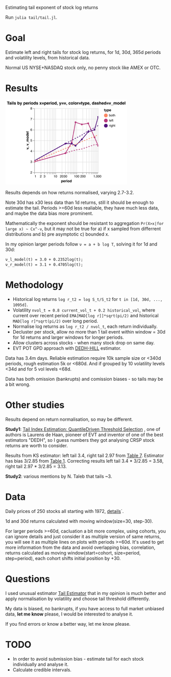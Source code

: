 Estimating tail exponent of stock log returns

Run `julia tail/tail.jl`.

# Goal

Estimate left and right tails for stock log returns, for 1d, 30d, 365d periods and volatility
levels, from historical data.

Normal US NYSE+NASDAQ stock only, no penny stock like AMEX or OTC.

# Results

![](readme/tails-by-periods-x-period-y-color-type-dashed-model.png)

Results depends on how returns normalised, varying 2.7-3.2.

Note 30d has x30 less data than 1d returns, still it should be enough to estimate the tail.
Periods >=60d less realiable, they have much less data, and maybe the data bias more prominent.

Mathematically the exponent should be resistant to aggregation `Pr(X>x|for large x) ~ Cx^-ν`, but
it may not be true for a) if x sampled from differrent distributions and b) pre asymptotic
c) bounded x.

In my opinion larger periods follow `ν = a + b log T`, solving it for 1d and 30d:

```
ν_l_model(t) = 3.0 + 0.2352log(t);
ν_r_model(t) = 3.1 + 0.4705log(t);
```

# Methodology

- Historical log returns `log r_t2 = log S_t/S_t2` for `t in [1d, 30d, ..., 1095d]`.
- Volatility `nvol_t = 0.8 current_vol_t + 0.2 historical_vol`, where current over recent period
  `EMA[MAD[log r]]*sqrt(pi/2)` and historical `MAD[log r]*sqrt(pi/2)` over long period.
- Normalise log returns as `log r_t2 / nvol_t`, each return individually.
- Decluster per stock, allow no more than 1 tail event within window = 30d for 1d returns and
  larger windows for longer periods.
- Allow clusters across stocks - when many stock drop on same day.
- EVT POT GPD approach with [DEDH-HILL](/tail-estimator) estimator.

Data has 3.4m days. Reliable estimation require 10k sample size or <340d periods, rough
estimation 5k or <680d. And if grouped by 10 volatility levels <34d and for 5 vol levels <68d.

Data has both omission (bankrupts) and comission biases - so tails may be a bit wrong.

# Other studies

Results depend on return normalisation, so may be different.

**Study1**: [Tail Index Estimation: QuantileDriven Threshold Selection](https://www.bankofcanada.ca/wp-content/uploads/2019/08/swp2019-28.pdf)
, one of authors is Laurens de Haan, pioneer of EVT and inventor of one of the best estimators
"DEDH", so I guess numbers they got analysing CRSP stock returns are worth to consider.

Results from KS estimator: left tail 3.4, right tail 2.97 from [Table 7](docs/study1-table7.jpg).
Estimator has bias 3/2.85 from [Table 1](docs/study1-table1.jpg). Correcting results left tail
3.4 * 3/2.85 = 3.58, right tail 2.97 * 3/2.85 = 3.13.

**Study2**: various mentions by N. Taleb that tails ~3.

# Data

Daily prices of 250 stocks all starting with 1972, [details](/hist_data)`.

1d and 30d returns calculated with moving window(size=30, step-30).

For larger periods >=60d, cacluation a bit more complex, using cohorts, you can ignore details
and just consider it as multiple version of same returns, you will see it as multiple lines
on plots with periods >=60d. It's used to get more information from the data and avoid
overlapping bias, correlation, returns calculated as moving window(start=cohort, size=period,
step=period), each cohort shifts initial position by +30.

# Questions

I used unusual estimator [Tail Estimator](/tail-estimator) that in my opinion is much better and
apply normalisation by volatility and choose tail threshold differently.

My data is biased, no bankrupts, if you have access to full market unbiased data,
**let me know** please, I would be interested to analyse it.

If you find errors or know a better way, let me know please.

# TODO

- In order to avoid submission bias - estimate tail for each stock individually and analyse it.
- Calculate credible intervals.
